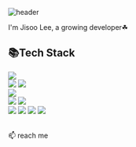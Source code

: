 ![header](https://capsule-render.vercel.app/api?type=waving&color=0:18ffff,100:00bcd4&text=Jisoo_Lee&fontAlign=70&fontSize=40&fontColor=edf7fa)

I'm Jisoo Lee, a growing developer☘

## 📚Tech Stack

<div style="display:flex; flex-direction:column; align-items:flex-start;">
    <div>
        <img src="https://img.shields.io/badge/python-3776AB?style=for-the-badge&logo=python&logoColor=white"> 
    </div>
    <div>
        <img src="https://img.shields.io/badge/Java-007396?style=flat-square&logo=Java&logoColor=white"> 
        <img src="https://img.shields.io/badge/Spring Boot-6DB33F?style=flat-square&logo=spring boot&logoColor=white"> 
    </div>
    <div>
        <img src="https://img.shields.io/badge/mysql-4479A1?style=flat-square&logo=mysql&logoColor=white"> 
    </div>
    <div>
        <img src="https://img.shields.io/badge/linux-FCC624?style=flat-square&logo=linux&logoColor=black"> 
        <img src="https://img.shields.io/badge/Amazon AWS-232F3E?style=flat-square&logo=amazon aws&logoColor=white"> 
    </div>
    <div>
        <img src="https://img.shields.io/badge/html5-E34F26?style=flat-square&logo=html5&logoColor=white"> 
        <img src="https://img.shields.io/badge/css-1572B6?style=flat-square&logo=css3&logoColor=white"> 
        <img src="https://img.shields.io/badge/javascript-F7DF1E?style=flat-square&logo=javascript&logoColor=black"> 
        <img src="https://img.shields.io/badge/bootstrap-7952B3?style=flat-square&logo=bootstrap&logoColor=white">
    </div>
    <br>
</div>



📫 reach me
